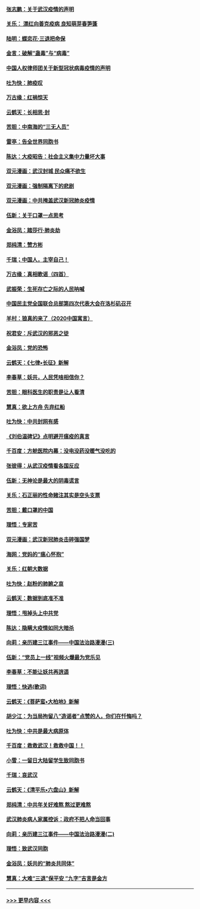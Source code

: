 #### [张志鹏：关于武汉疫情的声明](../pages/nsc993/n11867182.md?t=02140922) 
#### [关乐： 漂红向善克疫病 良知萌芽春笋蓬](../pages/nsc993/n11865710.md?t=02140922) 
#### [陆明：蝶恋花‧三退把命保](../pages/nsc993/n11865673.md?t=02140922) 
#### [金言：破解“蛊毒”与“病毒”](../pages/nsc993/n11864103.md?t=02140922) 
#### [中国人权律师团关于新型冠状病毒疫情的声明](../pages/nsc993/n11864249.md?t=02140922) 
#### [吐为快：肺疫叹](../pages/nsc993/n11864027.md?t=02140922) 
#### [万古缘：红祸惊天](../pages/nsc993/n11864079.md?t=02140922) 
#### [云鹤天：长相思‧封](../pages/nsc993/n11864006.md?t=02140922) 
#### [苦胆：中南海的“三无人员”](../pages/nsc993/n11862997.md?t=02140922) 
#### [雷亭：告全世界同胞书](../pages/nsc993/n11862572.md?t=02140922) 
#### [陈达：大疫昭告：社会主义集中力量坏大事](../pages/nsc993/n11859419.md?t=02140922) 
#### [双元漫画：武汉封城 民众痛不欲生](../pages/nsc993/n11859287.md?t=02140922) 
#### [双元漫画：强制隔离下的悲剧](../pages/nsc993/n11859244.md?t=02140922) 
#### [双元漫画：中共掩盖武汉新冠肺炎疫情](../pages/nsc993/n11858249.md?t=02140922) 
#### [伍新：关于口罩一点思考](../pages/nsc993/n11859195.md?t=02140922) 
#### [金浴凤：踏莎行‧肺炎劫](../pages/nsc993/n11858227.md?t=02140922) 
#### [郑纯清：赞方彬](../pages/nsc993/n11856803.md?t=02140922) 
#### [千瑞；中国人，主宰自己！](../pages/nsc993/n11856793.md?t=02140922) 
#### [万古缘：真相歌谣（四首）](../pages/nsc993/n11856263.md?t=02140922) 
#### [武振荣：生死存亡之际的人民呐喊](../pages/nsc993/n11856256.md?t=02140922) 
#### [中国民主党全国联合总部第四次代表大会在洛杉矶召开](../pages/nsc993/n11856344.md?t=02140922) 
#### [羊村：狼真的来了（2020中国寓言）](../pages/nsc993/n11856229.md?t=02140922) 
#### [祝君安：斥武汉的邪恶之徒](../pages/nsc993/n11855861.md?t=02140922) 
#### [金浴凤：党的恐怖](../pages/nsc993/n11855849.md?t=02140922) 
#### [云鹤天：《七律▪长征》新解](../pages/nsc993/n11855479.md?t=02140922) 
#### [李春草：妖共，人民凭啥相信你？](../pages/nsc993/n11855196.md?t=02140922) 
#### [苦胆：眼科医生的职责是让人看清](../pages/nsc993/n11853840.md?t=02140922) 
#### [慧真：欲上方舟 先弃红船](../pages/nsc993/n11853483.md?t=02140922) 
#### [吐为快：中共封网有感](../pages/nsc993/n11852575.md?t=02140922) 
#### [《刘伯温碑记》点明避开瘟疫的真言](../pages/nsc993/n11852128.md?t=02140922) 
#### [千百度：方舱医院内幕：没电没药没暖气没吃的](../pages/nsc993/n11850211.md?t=02140922) 
#### [张彼得：从武汉疫情看各国反应](../pages/nsc993/n11850102.md?t=02140922) 
#### [伍新：无神论是最大的阴毒谎言](../pages/nsc993/n11846129.md?t=02140922) 
#### [关乐：石正丽的性命赌注其实是空头支票](../pages/nsc993/n11846109.md?t=02140922) 
#### [苦胆：戴口罩的中国](../pages/nsc993/n11845576.md?t=02140922) 
#### [理悟：专家苦](../pages/nsc993/n11845564.md?t=02140922) 
#### [双元漫画：武汉新冠肺炎击碎强国梦](../pages/nsc993/n11843320.md?t=02140922) 
#### [海网：党妈的“瘟心怀抱”](../pages/nsc993/n11840740.md?t=02140922) 
#### [关乐：红朝大数据](../pages/nsc993/n11840675.md?t=02140922) 
#### [吐为快：赵粉的肺腑之哀](../pages/nsc993/n11840618.md?t=02140922) 
#### [云鹤天：数据到底准不准](../pages/nsc993/n11840325.md?t=02140922) 
#### [理悟：甩掉头上中共党](../pages/nsc993/n11838826.md?t=02140922) 
#### [陈达：隐瞒大疫情如同大暗杀](../pages/nsc993/n11838771.md?t=02140922) 
#### [向莉：亲历建三江事件——中国法治路漫漫(三)](../pages/nsc993/n11831825.md?t=02140922) 
#### [伍新：“党员上一线”视频火爆最为党乐见](../pages/nsc993/n11838200.md?t=02140922) 
#### [李春草：不能让妖共再逍遥](../pages/nsc993/n11838102.md?t=02140922) 
#### [理悟：快逃(歌词)](../pages/nsc993/n11838083.md?t=02140922) 
#### [云鹤天：《菩萨蛮▪大柏地》新解](../pages/nsc993/n11838059.md?t=02140922) 
#### [胡少江：为当局拘留八“造谣者”点赞的人，你们在忏悔吗？](../pages/nsc993/n11836801.md?t=02140922) 
#### [吐为快：中共是最大病原体](../pages/nsc993/n11836748.md?t=02140922) 
#### [千百度：救救武汉！救救中国！！](../pages/nsc993/n11836145.md?t=02140922) 
#### [小雪：一留日大陆留学生致同胞书](../pages/nsc993/n11834624.md?t=02140922) 
#### [千瑞：哀武汉](../pages/nsc993/n11833647.md?t=02140922) 
#### [云鹤天：《清平乐▪六盘山》新解](../pages/nsc993/n11833611.md?t=02140922) 
#### [郑纯清：中共年关好难熬 熬过更难熬](../pages/nsc993/n11833489.md?t=02140922) 
#### [武汉肺炎病人家属控诉：政府不把人命当回事](../pages/nsc993/n11833205.md?t=02140922) 
#### [向莉：亲历建三江事件——中国法治路漫漫(二)](../pages/nsc993/n11829102.md?t=02140922) 
#### [理悟：致武汉同胞](../pages/nsc993/n11831522.md?t=02140922) 
#### [金浴凤：妖共的“肺炎共同体”](../pages/nsc993/n11829448.md?t=02140922) 
#### [慧真：大难“三退”保平安 “九字”吉言是金方](../pages/nsc993/n11829501.md?t=02140922) 

----
#### [ >>> 更早内容 <<< ](../indexes/nsc993-earlier.md)
